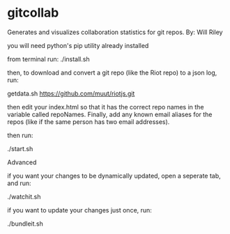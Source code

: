 # gitcollab
Generates and visualizes collaboration statistics for git repos.
By: Will Riley

you will need python's pip utility already installed

from terminal run: 
./install.sh

then, to download and convert a git repo (like the Riot repo) to a json log, run:

getdata.sh https://github.com/muut/riotjs.git

then edit your index.html so that it has the correct repo names in the variable called repoNames.  Finally, add any known email aliases for the repos (like if the same person has two email addresses).

then run:

./start.sh


Advanced

if you want your changes to be dynamically updated, open a seperate tab, and run:

./watchit.sh

if you want to update your changes just once, run:

./bundleit.sh
